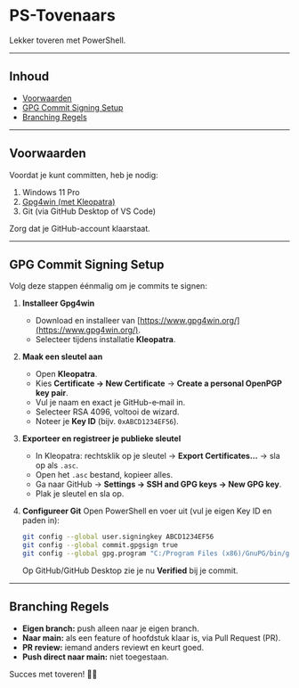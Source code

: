 # PS-Tovenaars

Lekker toveren met PowerShell.

---

## Inhoud

* [Voorwaarden](#voorwaarden)
* [GPG Commit Signing Setup](#gpg-commit-signing-setup)
* [Branching Regels](#branching-regels)

---

## Voorwaarden

Voordat je kunt committen, heb je nodig:

1. Windows 11 Pro
2. [Gpg4win (met Kleopatra)](https://www.gpg4win.org/)
3. Git (via GitHub Desktop of VS Code)

Zorg dat je GitHub-account klaarstaat.

---

## GPG Commit Signing Setup

Volg deze stappen éénmalig om je commits te signen:

1. **Installeer Gpg4win**

   * Download en installeer van [https://www.gpg4win.org/](https://www.gpg4win.org/).
   * Selecteer tijdens installatie **Kleopatra**.

2. **Maak een sleutel aan**

   * Open **Kleopatra**.
   * Kies **Certificate → New Certificate** → **Create a personal OpenPGP key pair**.
   * Vul je naam en exact je GitHub-e‑mail in.
   * Selecteer RSA 4096, voltooi de wizard.
   * Noteer je **Key ID** (bijv. `0xABCD1234EF56`).

3. **Exporteer en registreer je publieke sleutel**

   * In Kleopatra: rechtsklik op je sleutel → **Export Certificates…** → sla op als `.asc`.
   * Open het `.asc` bestand, kopieer alles.
   * Ga naar GitHub → **Settings → SSH and GPG keys → New GPG key**.
   * Plak je sleutel en sla op.

4. **Configureer Git**
   Open PowerShell en voer uit (vul je eigen Key ID en paden in):

   ```bash
   git config --global user.signingkey ABCD1234EF56
   git config --global commit.gpgsign true
   git config --global gpg.program "C:/Program Files (x86)/GnuPG/bin/gpg.exe"
   ```
   Op GitHub/GitHub Desktop zie je nu **Verified** bij je commit.

---

## Branching Regels

* **Eigen branch:** push alleen naar je eigen branch.
* **Naar main:** als een feature of hoofdstuk klaar is, via Pull Request (PR).
* **PR review:** iemand anders reviewt en keurt goed.
* **Push direct naar main:** niet toegestaan.

Succes met toveren! 🎩✨
